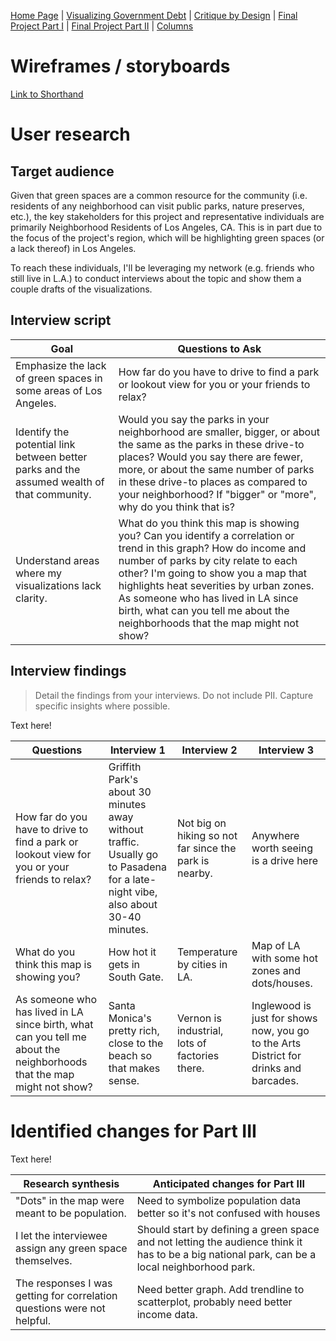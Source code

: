 [Home Page](https://bbennyhb.github.io/Bryan-HB-Projects/) | [Visualizing Government Debt](visualizing-government-debt) | [Critique by Design](Critique-by-Design) | [Final Project Part I](Final-Project-Part-I) | [Final Project Part II](Final-Project-PartII) | [Columns](https://www.dailycal.org/users/profile/bryan%20hernandez%20benitez/) 

# Wireframes / storyboards

[Link to Shorthand](https://preview.shorthand.com/gY9BawuQWFjUiyeD) 

# User research 

## Target audience

Given that green spaces are a common resource for the community (i.e. residents of any neighborhood can visit public parks, nature preserves, etc.), the key stakeholders for this project and representative individuals are primarily Neighborhood Residents of Los Angeles, CA. This is in part due to the focus of the project's region, which will be highlighting green spaces (or a lack thereof) in Los Angeles.

To reach these individuals, I'll be leveraging my network (e.g. friends who still live in L.A.) to conduct interviews about the topic and show them a couple drafts of the visualizations.


## Interview script


| Goal | Questions to Ask |
|------|------------------|
|   Emphasize the lack of green spaces in some areas of Los Angeles.   |         How far do you have to drive to find a park or lookout view for you or your friends to relax?         |
|   Identify the potential link between better parks and the assumed wealth of that community.  |       Would you say the parks in your neighborhood are smaller, bigger, or about the same as the parks in these drive-to places? Would you say there are fewer, more, or about the same number of parks in these drive-to places as compared to your neighborhood? If "bigger" or "more", why do you think that is?           |
|   Understand areas where my visualizations lack clarity.  |     What do you think this map is showing you? Can you identify a correlation or trend in this graph? How do income and number of parks by city relate to each other? I'm going to show you a map that highlights heat severities by urban zones. As someone who has lived in LA since birth, what can you tell me about the neighborhoods that the map might not show?          |



## Interview findings
> Detail the findings from your interviews.  Do not include PII.  Capture specific insights where possible.

Text here!

| Questions               | Interview 1  | Interview 2 | Interview 3 |
|-------------------------|--------------------------------|-------------|-------------|
| How far do you have to drive to find a park or lookout view for you or your friends to relax? | Griffith Park's about 30 minutes away without traffic. Usually go to Pasadena for a late-night vibe, also about 30-40 minutes.            |     Not big on hiking so not far since the park is nearby.        |    Anywhere worth seeing is a drive here         |
|                  What do you think this map is showing you?        |      How hot it gets in South Gate.                          |    Temperature by cities in LA.         |     Map of LA with some hot zones and dots/houses.        |
|          As someone who has lived in LA since birth, what can you tell me about the neighborhoods that the map might not show?               |        Santa Monica's pretty rich, close to the beach so that makes sense.                        |      Vernon is industrial, lots of factories there.       |       Inglewood is just for shows now, you go to the Arts District for drinks and barcades.      |


# Identified changes for Part III

Text here!

| Research synthesis                       | Anticipated changes for Part III                                                |
|------------------------------------------|---------------------------------------------------------------------------------|
| "Dots" in the map were meant to be population. | Need to symbolize population data better so it's not confused with houses |
| I let the interviewee assign any green space themselves.  |  Should start by defining a green space and not letting the audience think it has to be a big national park, can be a local neighborhood park. |
|  The responses I was getting for correlation questions were not helpful.  |  Need better graph. Add trendline to scatterplot, probably need better income data.          |




